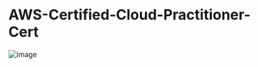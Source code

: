# AWS-Certified-Cloud-Practitioner-Cert

![image](https://github.com/user-attachments/assets/da2b8f25-89fe-4f89-960b-e5795533b03d)
